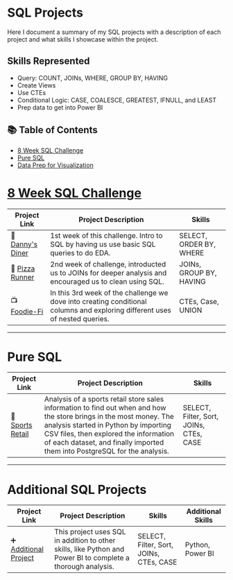 # SQL Projects
Here I document a summary of my SQL projects with a description of each project and what skills I showcase within the project.

## Skills Represented

  - Query: COUNT, JOINs, WHERE, GROUP BY, HAVING
  - Create Views
  - Use CTEs
  - Conditional Logic: CASE, COALESCE, GREATEST, IFNULL, and LEAST
  - Prep data to get into Power BI


## 📚 Table of Contents
- [8 Week SQL Challenge](#8weeksqlchallenge)
- [Pure SQL](#pure-sql)
- [Data Prep for Visualization](#data-prep-for-visualization)

# [8 Week SQL Challenge](https://8weeksqlchallenge.com)

| Project Link | Project Description | Skills | 
|---|---|---|
| 🥧 [Danny's Diner](https://github.com/bdavidson16/SQL/blob/main/Danny's%20Diner%20(4).ipynb) | 1st week of this challenge. Intro to SQL by having us use basic SQL queries to do EDA. | SELECT, ORDER BY, WHERE |
| 🍕 [Pizza Runner](https://github.com/bdavidson16/SQL/blob/main/Pizza%20Runner%20JN%20(4).ipynb) | 2nd week of challenge, introducted us to JOINs for deeper analysis and encouraged us to clean using SQL. | JOINs, GROUP BY, HAVING |
| 📺 [Foodie-Fi](https://github.com/bdavidson16/SQL/blob/main/Food-Fi.ipynb) | In this 3rd week of the challenge we dove into creating conditional columns and exploring different uses of nested queries.| CTEs, Case, UNION |

***

# Pure SQL

| Project Link | Project Description | Skills | 
|---|---|---|
| 🏈 [Sports Retail](https://github.com/bdavidson16/SQL/tree/main/Sports%20Retail%20Optimization) | Analysis of a sports retail store sales information to find out when and how the store brings in the most money. The analysis started in Python by importing CSV files, then explored the information of each dataset, and finally imported them into PostgreSQL for the analysis. | SELECT, Filter, Sort, JOINs, CTEs, CASE |

***

# Additional SQL Projects
| Project Link | Project Description | Skills | Additional Skills |
|---|---|---|---|
| ➕ [Additional Project]() | This project uses SQL in addition to other skills, like Python and Power BI to complete a thorough analysis. | SELECT, Filter, Sort, JOINs, CTEs, CASE |  Python, Power BI |
